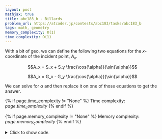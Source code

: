 ```yaml
---
layout: post
mathjax: true
title: abc183_b - Billards
problem_url: https://atcoder.jp/contests/abc183/tasks/abc183_b
tags: math, geometry
memory_complexity: O(1)
time_complexity: O(1)
---
```


With a bit of geo, we can define the following two equations for the
$x$-coordinate of the incident point, $A_x$.

$$A_x = S_x + S_y \frac{\cos{\alpha}}{\sin{\alpha}}$$

$$A_x = G_x - G_y \frac{\cos{\alpha}}{\sin{\alpha}}$$

We can solve for $\alpha$ and then replace it on one of those equations to
get the answer.


{% if page.time_complexity != "None" %}
Time complexity: ${{ page.time_complexity }}$
{% endif %}

{% if page.memory_complexity != "None" %}
Memory complexity: ${{ page.memory_complexity }}$
{% endif %}

<details>
<summary>
<p style="display:inline">Click to show code.</p>
</summary>
```cpp
{% raw %}
using namespace std;
using ll = long long;
using ii = pair<int, int>;
using vi = vector<int>;
int main(void)
{
    ios::sync_with_stdio(false), cin.tie(NULL);
    int x1, y1, x2, y2;
    cin >> x1 >> y1 >> x2 >> y2;
    double alpha = atan(double(y1 + y2) / double(x2 - x1));
    cout << setprecision(12) << fixed << x1 + y1 * cos(alpha) / sin(alpha)
         << endl;
    return 0;
}

{% endraw %}
```
</details>

